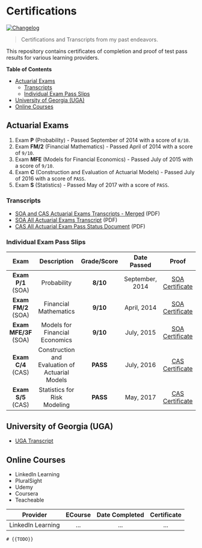 # Certifications

[![Changelog](https://github.com/jimbrig/certifications/actions/workflows/changelog.yml/badge.svg)](https://github.com/jimbrig/certifications/actions/workflows/changelog.yml)

> Certifications and Transcripts from my past endeavors.

This repository contains certificates of completion and proof of test pass results for various learning providers.

<!-- START doctoc generated TOC please keep comment here to allow auto update -->
<!-- DON'T EDIT THIS SECTION, INSTEAD RE-RUN doctoc TO UPDATE -->
**Table of Contents**

- [Actuarial Exams](#actuarial-exams)
  - [Transcripts](#transcripts)
  - [Individual Exam Pass Slips](#individual-exam-pass-slips)
- [University of Georgia (UGA)](#university-of-georgia-uga)
- [Online Courses](#online-courses)

<!-- END doctoc generated TOC please keep comment here to allow auto update -->

## Actuarial Exams

1. Exam **P** (Probability) - Passed September of 2014 with a score of `8/10`.
2. Exam **FM/2** (Financial Mathematics) - Passed April of 2014 with a score of `9/10`.
3. Exam **MFE** (Models for Financial Economics) - Passed July of 2015 with a score of `9/10`.
4. Exam **C** (Construction and Evaluation of Actuarial Models) - Passed July of 2016 with a score of `PASS`.
5. Exam **S** (Statistics) - Passed May of 2017 with a score of `PASS`.

### Transcripts

- [SOA and CAS Actuarial Exams Transcripts - Merged](src/actuarial/SOA_CAS_ActuarialExams_Transcripts_Merged.pdf) (PDF)
- [SOA All Actuarial Exams Transcript](src/actuarial/SOA_ActuarialExams_Transcript.pdf) (PDF)
- [CAS All Actuarial Exam Pass Status Document](./src/actuarial/CAS_ActuarialExams_Transcript.pdf) (PDF)

### Individual Exam Pass Slips

| Exam | Description | Grade/Score | Date Passed | Proof |
| :--: | :---------: | :---------: | :---------: | :---: |
| **Exam P/1** (SOA) | Probability | **8/10** | September, 2014 | [SOA Certificate](src/actuarial/01_SOA_Actuarial_Exam_P_GradeSlip.pdf) |
| **Exam FM/2** (SOA) | Financial Mathematics | **9/10** | April, 2014 | [SOA Certificate](src/actuarial/02_SOA_Actuarial_Exam_FM_GradeSlip.pdf) |
| **Exam MFE/3F** (SOA) | Models for Financial Economics | **9/10** | July, 2015 | [SOA Certificate](src/actuarial/03_SOA_Actuarial_Exam_MFE_GradeSlip.pdf) |
| **Exam C/4** (CAS) | Construction and Evaluation of Actuarial Models | **PASS** | July, 2016 | [CAS Certificate](src/actuarial/04_CAS_Actuarial_Exam_C_GradeSlip.pdf) |
| **Exam S/5** (CAS) | Statistics for Risk Modeling | **PASS** | May, 2017 | [CAS Certificate](src/actuarial/05_CAS_Actuarial_Exam_5S_GradeSlip.pdf) |

## University of Georgia (UGA)

- [UGA Transcript](src/uga/UGA-Official-Transcript.pdf)

## Online Courses

- LinkedIn Learning
- PluralSight
- Udemy
- Coursera
- Teacheable


| Provider | ECourse | Date Completed | Certificate |
| :-:|:-:|:-:|:-:|
| LinkedIn Learning | ... | ... | ... |

`# {{TODO}}`
